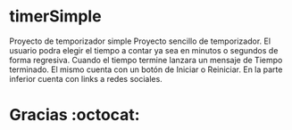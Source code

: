 # timerSimple
Proyecto de temporizador simple
Proyecto sencillo de temporizador.
El usuario podra elegir el tiempo a contar ya sea en minutos o segundos de forma regresiva.
Cuando el tiempo termine lanzara un mensaje de Tiempo terminado.
El mismo cuenta con un botón de Iniciar o Reiniciar.
En la parte inferior cuenta con links a redes sociales.

# Gracias :octocat:

